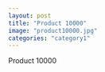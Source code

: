 ```yaml
---
layout: post
title: "Product 10000"
image: "product10000.jpg"
categories: "category1"
---
```

Product 10000
